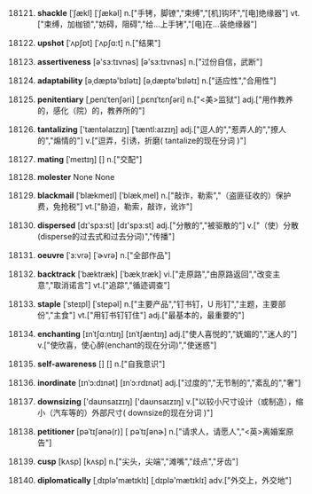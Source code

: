 18121. **shackle**
[ˈʃækl]  [ˈʃækəl]
n.["手铐，脚镣","束缚","[机]钩环","[电]绝缘器"]  vt.["束缚，加枷锁","妨碍，阻碍","给…上手铐","[电]在…装绝缘器"]  

18122. **upshot**
[ˈʌpʃɒt]  [ˈʌpʃɑ:t]
n.["结果"]  

18123. **assertiveness**
[ə'sɜ:tɪvnəs]  [ə'sɜ:tɪvnəs]
n.["过份自信，武断"]  

18124. **adaptability**
[əˌdæptə'bɪlətɪ]  [əˌdæptə'bɪlətɪ]
n.["适应性","合用性"]  

18125. **penitentiary**
[ˌpenɪˈtenʃəri]  [ˌpɛnɪˈtɛnʃəri]
n.["<美>监狱"]  adj.["用作教养的，感化（院）的，教养所的"]  

18126. **tantalizing**
['tæntəlaɪzɪŋ]  [ˈtæntl:aɪzɪŋ]
adj.["逗人的","惹弄人的","撩人的","煽情的"]  v.["逗弄，引诱，折磨( tantalize的现在分词 )"]  

18127. **mating**
[ˈmeɪtɪŋ]  []
n.["交配"]  

18128. **molester**
None
None

18129. **blackmail**
[ˈblækmeɪl]  [ˈblækˌmel]
n.["敲诈，勒索","（盗匪征收的）保护费，免抢税"]  vt.["胁迫，勒索，敲诈，讹诈"]  

18130. **dispersed**
[dɪ'spɜ:st]  [dɪ'spɜ:st]
adj.["分散的","被驱散的"]  v.["（使）分散(disperse的过去式和过去分词)","传播"]  

18131. **oeuvre**
[ˈɜ:vrə]  [ˈɚvrə]
n.["全部作品"]  

18132. **backtrack**
[ˈbæktræk]  [ˈbækˌtræk]
vi.["走原路","由原路返回","改变主意","取消诺言"]  vt.["追踪","循迹调查"]  

18133. **staple**
[ˈsteɪpl]  [ˈstepəl]
n.["主要产品","钉书钉，U 形钉","主题，主要部份","主食"]  vt.["用钉书钉钉住"]  adj.["最基本的，最重要的"]  

18134. **enchanting**
[ɪnˈtʃɑ:ntɪŋ]  [ɪnˈtʃæntɪŋ]
adj.["使人喜悦的","妩媚的","迷人的"]  v.["使欣喜，使心醉(enchant的现在分词)","使迷惑"]  

18135. **self-awareness**
[]  []
n.["自我意识"]  

18136. **inordinate**
[ɪnˈɔ:dɪnət]  [ɪnˈɔ:rdɪnət]
adj.["过度的","无节制的","紊乱的","奢"]  

18137. **downsizing**
['daʊnsaɪzɪŋ]  ['daʊnsaɪzɪŋ]
v.["以较小尺寸设计（或制造），缩小（汽车等的）外部尺寸( downsize的现在分词 )"]  

18138. **petitioner**
[pəˈtɪʃənə(r)]  [ pəˈtɪʃənɚ]
n.["请求人，请愿人","<英>离婚案原告"]  

18139. **cusp**
[kʌsp]  [kʌsp]
n.["尖头，尖端","滩嘴","歧点","牙齿"]  

18140. **diplomatically**
[ˌdɪplə'mætɪklɪ]  [ˌdɪplə'mætɪklɪ]
adv.["外交上，外交地"]  

